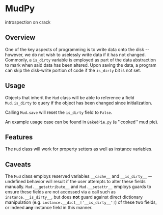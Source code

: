 MudPy
====
introspection on crack

Overview
----
One of the key aspects of programming is to write data onto the disk -- however, we do not wish to uselessly write data if it has not changed. Commonly, a `is_dirty` 
variable is employed as part of the data abstraction to mark when said data has been altered. Upon saving the data, a program can skip the disk-write portion of code if 
the `is_dirty` bit is not set.

Usage
----
Objects that inherit the `Mud` class will be able to reference a field `Mud.is_dirty` to query if the object has been changed since 
initialization.

Calling `Mud.save` will reset the `is_dirty` field to `False`.

An example usage case can be found in `BakedPie.py` (a ''cooked'' mud pie).

Features
----
The `Mud` class will work for property setters as well as instance variables.

Caveats
----
The `Mud` class employs reserved variables `__cache__` and `__is_dirty__` -- undefined behavior will result if the user attempts to alter these fields 
manually. `Mud.__getattribute__` and `Mud.__setattr__` employs guards to ensure these fields are not accessed via a call such as 
`instance.__is_dirty__`, but does **not** guard against direct dictionary manipulation (e.g. `instance.__dict__['__is_dirty__']`) of these two fields, or indeed **any** 
instance field in this manner.
